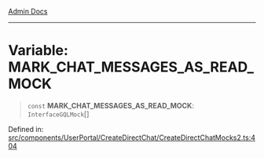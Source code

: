 [Admin Docs](/)

***

# Variable: MARK\_CHAT\_MESSAGES\_AS\_READ\_MOCK

> `const` **MARK\_CHAT\_MESSAGES\_AS\_READ\_MOCK**: `InterfaceGQLMock`[]

Defined in: [src/components/UserPortal/CreateDirectChat/CreateDirectChatMocks2.ts:404](https://github.com/PalisadoesFoundation/talawa-admin/blob/main/src/components/UserPortal/CreateDirectChat/CreateDirectChatMocks2.ts#L404)
